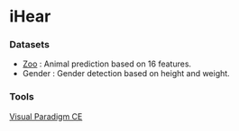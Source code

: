 # iHear


### Datasets

* [Zoo](https://archive.ics.uci.edu/ml/datasets/Zoo) : Animal prediction based on 16 features.
* Gender : Gender detection based on height and weight.

### Tools

[Visual Paradigm CE](http://www.visual-paradigm.com/download/community.jsp)

